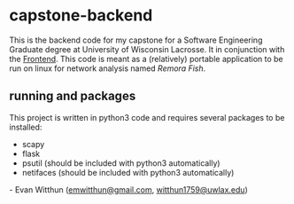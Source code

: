 # capstone-backend
This is the backend code for my capstone for a Software Engineering Graduate degree at University of Wisconsin Lacrosse.
It in conjunction with the [Frontend](https://github.com/emwitth/capstone-frontend).
This code is meant as a (relatively) portable application to be run on linux for network analysis named *Remora Fish*.

## running and packages
This project is written in python3 code and requires several packages to be installed:
 + scapy
 + flask
 + psutil (should be included with python3 automatically)
 + netifaces (should be included with python3 automatically)

\- Evan Witthun (emwitthun@gmail.com, witthun1759@uwlax.edu)
